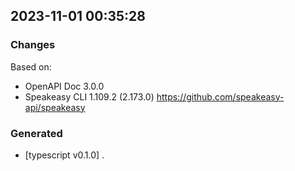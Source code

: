 

## 2023-11-01 00:35:28
### Changes
Based on:
- OpenAPI Doc 3.0.0 
- Speakeasy CLI 1.109.2 (2.173.0) https://github.com/speakeasy-api/speakeasy
### Generated
- [typescript v0.1.0] .